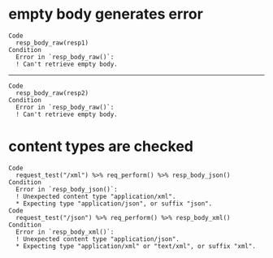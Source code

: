 # empty body generates error

    Code
      resp_body_raw(resp1)
    Condition
      Error in `resp_body_raw()`:
      ! Can't retrieve empty body.

---

    Code
      resp_body_raw(resp2)
    Condition
      Error in `resp_body_raw()`:
      ! Can't retrieve empty body.

# content types are checked

    Code
      request_test("/xml") %>% req_perform() %>% resp_body_json()
    Condition
      Error in `resp_body_json()`:
      ! Unexpected content type "application/xml".
      * Expecting type "application/json", or suffix "json".
    Code
      request_test("/json") %>% req_perform() %>% resp_body_xml()
    Condition
      Error in `resp_body_xml()`:
      ! Unexpected content type "application/json".
      * Expecting type "application/xml" or "text/xml", or suffix "xml".

